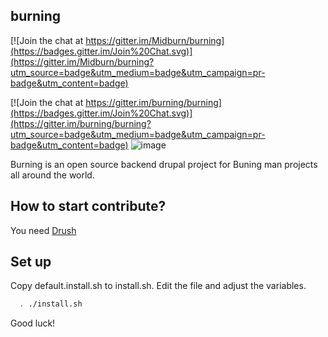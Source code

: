 burning
----------

[![Join the chat at https://gitter.im/Midburn/burning](https://badges.gitter.im/Join%20Chat.svg)](https://gitter.im/Midburn/burning?utm_source=badge&utm_medium=badge&utm_campaign=pr-badge&utm_content=badge)

[![Join the chat at https://gitter.im/burning/burning](https://badges.gitter.im/Join%20Chat.svg)](https://gitter.im/burning/burning?utm_source=badge&utm_medium=badge&utm_campaign=pr-badge&utm_content=badge)
![image](https://travis-ci.org/midburn/burning.svg?branch=7.x-1.x)

Burning is an open source backend drupal project for Buning man projects all
around the world.

How to start contribute?
----------

You need [Drush](http://www.drush.org/en/master/)

Set up
----------
Copy default.install.sh to install.sh. Edit the file and adjust the variables.

```bash
  . ./install.sh
```

Good luck!
